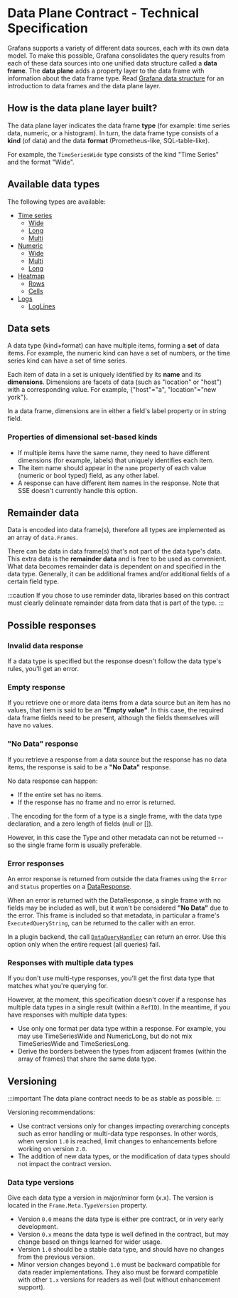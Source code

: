 # Data Plane Contract - Technical Specification

Grafana supports a variety of different data sources, each with its own data model. To make this possible, Grafana consolidates the query results from each of these data sources into one unified data structure called a **data frame**. The **data plane** adds a property layer to the data frame with information about the data frame type. Read [Grafana data structure](./dataplane-dataframes.md) for an introduction to data frames and the data plane layer.

## How is the data plane layer built?

The data plane layer indicates the data frame **type** (for example: time series data, numeric, or a histogram). In turn, the data frame type consists of a **kind** (of data) and the data **format** (Prometheus-like, SQL-table-like). 

For example, the `TimeSeriesWide` type consists of the kind "Time Series" and the format "Wide".

## Available data types

The following types are available:

- [Time series](./timeseries.md)
  - [Wide](./timeseries.md#time-series-wide-format-timeserieswide)
  - [Long](./timeseries.md#time-series-long-format-timeserieslong-sql-like)
  - [Multi](./timeseries.md#time-series-multi-format-timeseriesmulti)
- [Numeric](./numeric.md)
  - [Wide](./numeric.md#numeric-wide-format-numericwide)
  - [Multi](./numeric.md#numeric-multi-format-numericmulti)
  - [Long](./numeric.md#numeric-many-format-numericlong)
- [Heatmap](./heatmap.md)
  - [Rows](./heatmap.md#heatmap-rows-heatmaprows)
  - [Cells](./heatmap.md#heatmap-cells-heatmapcells)
- [Logs](./logs.md)
  - [LogLines](./logs.md#loglines)

## Data sets 

A data type (kind+format) can have multiple items, forming a **set** of data items. For example, the numeric kind can have a set of numbers, or the time series kind can have a set of time series.

Each item of data in a set is uniquely identified by its **name** and its **dimensions**. Dimensions are facets of data (such as "location" or "host") with a corresponding value. For example, {"host"="a", "location"="new york"}.

In a data frame, dimensions are in either a field's label property or in string field.

### Properties of dimensional set-based kinds

- If multiple items have the same name, they need to have different dimensions (for example, labels) that uniquely identifies each item.
- The item name should appear in the `name` property of each value (numeric or bool typed) field, as any other label.
- A response can have different item names in the response. Note that SSE doesn't currently handle this option.

## Remainder data

Data is encoded into data frame(s), therefore all types are implemented as an array of `data.Frames`.

There can be data in data frame(s) that's not part of the data type's data. This extra data is the **remainder data** and is free to be used as convenient. What data becomes remainder data is dependent on and specified in the data type. Generally, it can be additional frames and/or additional fields of a certain field type.

:::caution
If you chose to use reminder data, libraries based on this contract must clearly delineate remainder data from data that is part of the type.
:::

## Possible responses

### Invalid data response

If a data type is specified but the response doesn't follow the data type's rules, you'll get an error.

### Empty response

If you retrieve one or more data items from a data source but an item has no values, that item is said to be an **"Empty value"**. In this case, the required data frame fields need to be present, although the fields themselves will have no values.

### "No Data" response

If you retrieve a response from a data source but the response has no data items, the response is said to be a **"No Data"** response.

No data response can happen:

- If the entire set has no items.
- If the response has no frame and no error is returned.

. The encoding for the form of a type is a single frame, with the data type declaration, and a zero length of fields (null or []). 



However, in this case the Type and other metadata can not be returned -- so the single frame form is usually preferable.

### Error responses

An error response is returned from outside the data frames using the `Error` and `Status` properties on a [DataResponse](https://pkg.go.dev/github.com/grafana/grafana-plugin-sdk-go/backend#DataResponse).

When an error is returned with the DataResponse, a single frame with no fields may be included as well, but it won't be considered **"No Data"** due to the error. This frame is included so that metadata, in particular a frame's `ExecutedQueryString`, can be returned to the caller with an error.

In a plugin backend, the call [`DataQueryHandler`](https://pkg.go.dev/github.com/grafana/grafana-plugin-sdk-go/backend#QueryDataHandler) can return an error. Use this option only when the entire request (all queries) fail.

### Responses with multiple data types

If you don't use multi-type responses, you'll get the first data type that matches what you're querying for.

However, at the moment, this specification doesn't cover if a response has multiple data types in a single result (within a `RefID`). In the meantime, if you have responses with multiple data types:

- Use only one format per data type within a response. For example, you may use TimeSeriesWide and NumericLong, but do not mix TimeSeriesWide and TimeSeriesLong.
- Derive the borders between the types from adjacent frames (within the array of frames) that share the same data type.

## Versioning

:::important
The data plane contract needs to be as stable as possible. 
:::

Versioning recommendations:

- Use contract versions only for changes impacting overarching concepts such as error handling or multi-data type responses. In other words, when version `1.0` is reached, limit changes to enhancements before working on version `2.0`.
- The addition of new data types, or the modification of data types should not impact the contract version.

### Data type versions

Give each data type a version in major/minor form (x.x). The version is located in the `Frame.Meta.TypeVersion` property.

- Version `0.0` means the data type is either pre contract, or in very early development.
- Version `0.x` means the data type is well defined in the contract, but may change based on things learned for wider usage.
- Version `1.0` should be a stable data type, and should have no changes from the previous version.
- Minor version changes beyond `1.0` must be backward compatible for data reader implementations. They also must be forward compatible with other `1.x` versions for readers as well (but without enhancement support).


